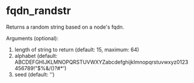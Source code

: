 # fqdn_randstr
Returns a random string based on a node's fqdn.

Arguments (optional):

1. length of string to return (default: 15, maximum: 64)
2. alphabet (default: ABCDEFGHIJKLMNOPQRSTUVWXYZabcdefghijklmnopqrstuvwxyz0123456789!"$%&/()?#*')
3. seed (default: '')
